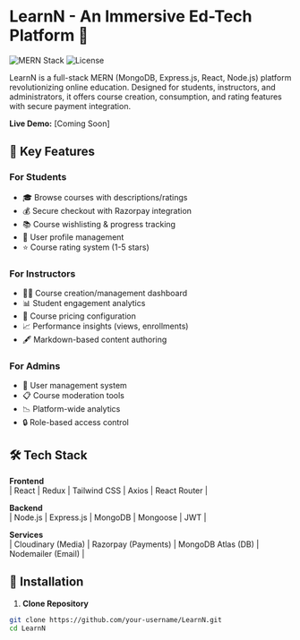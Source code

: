 # LearnN - An Immersive Ed-Tech Platform 🚀

![MERN Stack](https://img.shields.io/badge/MERN-Full%20Stack-blue)
![License](https://img.shields.io/badge/License-MIT-green)

LearnN is a full-stack MERN (MongoDB, Express.js, React, Node.js) platform revolutionizing online education. Designed for students, instructors, and administrators, it offers course creation, consumption, and rating features with secure payment integration.

**Live Demo:** [Coming Soon]  


## 🌟 Key Features

### **For Students**
- 🎓 Browse courses with descriptions/ratings
- 💰 Secure checkout with Razorpay integration
- 📚 Course wishlisting & progress tracking
- 📝 User profile management
- ⭐ Course rating system (1-5 stars)

### **For Instructors**
- 👨🏫 Course creation/management dashboard
- 📊 Student engagement analytics
- 💸 Course pricing configuration
- 📈 Performance insights (views, enrollments)
- 🖋️ Markdown-based content authoring

### **For Admins**
- 👥 User management system
- 📋 Course moderation tools
- 📉 Platform-wide analytics
- 🔒 Role-based access control

## 🛠️ Tech Stack

**Frontend**  
| React | Redux | Tailwind CSS | Axios | React Router |

**Backend**  
| Node.js | Express.js | MongoDB | Mongoose | JWT | 

**Services**  
| Cloudinary (Media) | Razorpay (Payments) | MongoDB Atlas (DB) | Nodemailer (Email) |

## 🚀 Installation

1. **Clone Repository**
```bash
git clone https://github.com/your-username/LearnN.git
cd LearnN
